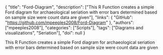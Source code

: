 {
  "title": "Ford-Diagram",
  "description": ["This R Function creates a simple Ford diagram for archaeological seriation with error bars determined based on sample size were count data are given"],
  "links": {
    "GitHub": "https://github.com/mpeeples2008/Ford-Diagram"
  },
  "authors": ["mpeeples2008"],
  "categories": ["Scripts"],
  "tags": ["Diagrams and visualizations", "Seriation"],
  "doi": null
}

<!-- Generated by csv2md.R – do not edit by hand -->

This R Function creates a simple Ford diagram for archaeological seriation with error bars determined based on sample size were count data are given